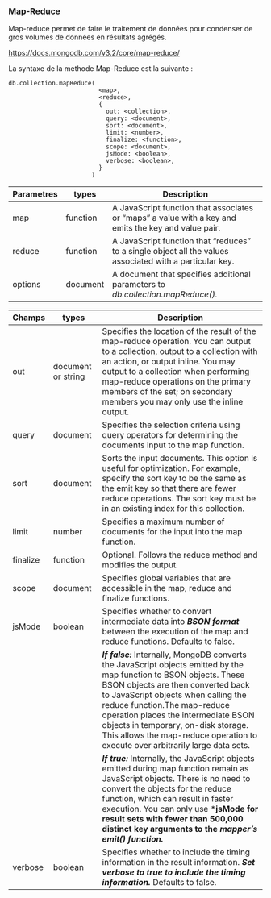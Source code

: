 ### Map-Reduce ###
Map-reduce permet de faire le traitement de données pour condenser de gros volumes de données en résultats agrégés.

https://docs.mongodb.com/v3.2/core/map-reduce/

La syntaxe de la methode Map-Reduce est la suivante :

```
db.collection.mapReduce(
                         <map>,
                         <reduce>,
                         {
                           out: <collection>,
                           query: <document>,
                           sort: <document>,
                           limit: <number>,
                           finalize: <function>,
                           scope: <document>,
                           jsMode: <boolean>,
                           verbose: <boolean>,
                         }
                       )
```

| Parametres | types | Description |
| --- | --- | --- |
| map | function | A JavaScript function that associates or “maps” a value with a key and emits the key and value pair. |
| reduce | function | A JavaScript function that “reduces” to a single object all the values associated with a particular key. |
| options | document | A document that specifies additional parameters to *db.collection.mapReduce().* |


| Champs | types | Description |
| --- | --- | --- |
| out | document or string | Specifies the location of the result of the map-reduce operation. You can output to a collection, output to a collection with an action, or output inline. You may output to a collection when performing map-reduce operations on the primary members of the set; on secondary members you may only use the inline output.|
| query	| document	| Specifies the selection criteria using query operators for determining the documents input to the map function.|
| sort	| document |	Sorts the input documents. This option is useful for optimization. For example, specify the sort key to be the same as the emit key so that there are fewer reduce operations. The sort key must be in an existing index for this collection.
|limit	| number |	Specifies a maximum number of documents for the input into the map function.|
| finalize |	function	| Optional. Follows the reduce method and modifies the output.|
|scope	| document|	Specifies global variables that are accessible in the map, reduce and finalize functions.|
|jsMode |	boolean	| Specifies whether to convert intermediate data into ***BSON format*** between the execution of the map and reduce functions. Defaults to false.|
|   |   | ***If false:*** Internally, MongoDB converts the JavaScript objects emitted by the map function to BSON objects. These BSON objects are then converted back to JavaScript objects when calling the reduce function.The map-reduce operation places the intermediate BSON objects in temporary, on-disk storage. This allows the map-reduce operation to execute over arbitrarily large data sets.|
|   |    | ***If true:*** Internally, the JavaScript objects emitted during map function remain as JavaScript objects. There is no need to convert the objects for the reduce function, which can result in faster execution. You can only use ***jsMode for result sets with fewer than 500,000 distinct key arguments to the *mapper’s emit() function.***|
| verbose	| boolean	| Specifies whether to include the timing information in the result information. ***Set verbose to true to include the timing information.*** Defaults to false.|

